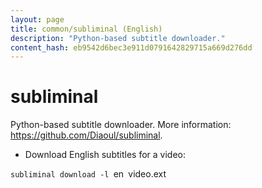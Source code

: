 ```yaml
---
layout: page
title: common/subliminal (English)
description: "Python-based subtitle downloader."
content_hash: eb9542d6bec3e911d0791642829715a669d276dd
---
```

# subliminal

Python-based subtitle downloader.
More information: <https://github.com/Diaoul/subliminal>.

- Download English subtitles for a video:

`subliminal download -l `<span class="tldr-var badge badge-pill bg-dark-lm bg-white-dm text-white-lm text-dark-dm font-weight-bold">en</span>` `<span class="tldr-var badge badge-pill bg-dark-lm bg-white-dm text-white-lm text-dark-dm font-weight-bold">video.ext</span>
